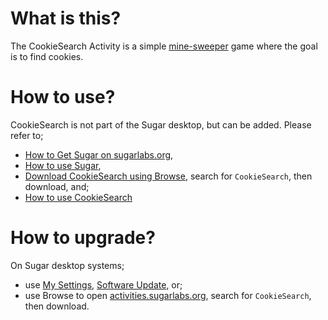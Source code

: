 What is this?
=============

The CookieSearch Activity is a simple [mine-sweeper](http://en.wikipedia.org/wiki/Minesweeper_%28video_game%29) game where the goal is to find cookies.

How to use?
===========

CookieSearch is not part of the Sugar desktop, but can be added.  Please refer to;

* [How to Get Sugar on sugarlabs.org](https://sugarlabs.org/),
* [How to use Sugar](https://help.sugarlabs.org/),
* [Download CookieSearch using Browse](https://activities.sugarlabs.org/), search for `CookieSearch`, then download, and;
* [How to use CookieSearch](https://help.sugarlabs.org/cookie_search.html)

How to upgrade?
===============

On Sugar desktop systems;
* use [My Settings](https://help.sugarlabs.org/my_settings.html), [Software Update](https://help.sugarlabs.org/my_settings.html#software-update), or;
* use Browse to open [activities.sugarlabs.org](https://activities.sugarlabs.org/), search for `CookieSearch`, then download.
